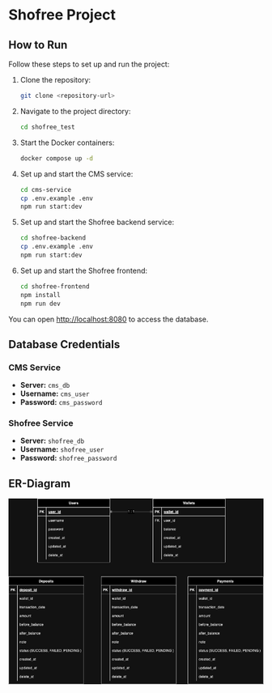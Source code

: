 # Shofree Project

## How to Run

Follow these steps to set up and run the project:

1. Clone the repository:
    ```bash
    git clone <repository-url>
    ```
2. Navigate to the project directory:
    ```bash
    cd shofree_test
    ```
3. Start the Docker containers:
    ```bash
    docker compose up -d
    ```
4. Set up and start the CMS service:
    ```bash
    cd cms-service
    cp .env.example .env
    npm run start:dev
    ```
5. Set up and start the Shofree backend service:
    ```bash
    cd shofree-backend
    cp .env.example .env
    npm run start:dev
    ```
6. Set up and start the Shofree frontend:
    ```bash
    cd shofree-frontend
    npm install
    npm run dev
    ```

You can open [http://localhost:8080](http://localhost:8080) to access the database.

## Database Credentials

### CMS Service
- **Server:** `cms_db`
- **Username:** `cms_user`
- **Password:** `cms_password`

### Shofree Service
- **Server:** `shofree_db`
- **Username:** `shofree_user`
- **Password:** `shofree_password`

## ER-Diagram
![alt text](https://github.com/Jetnipat-c/shofree/blob/main/Shofree-ERD.drawio.png)
